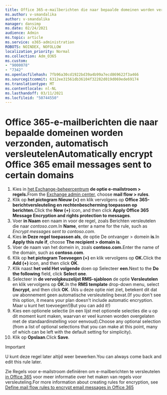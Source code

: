 ```yaml
---
title: Office 365-e-mailberichten die naar bepaalde domeinen worden verzonden, automatisch versleutelen
ms.author: v-smandalika
author: v-smandalika
manager: dansimp
ms.date: 02/24/2021
audience: Admin
ms.topic: article
ms.service: o365-administration
ROBOTS: NOINDEX, NOFOLLOW
localization_priority: Normal
ms.collection: Adm_O365
ms.custom:
- "9000078"
- "7342"
ms.openlocfilehash: 7fb96a30cd1922bd39a4b99a7ecd869622f3a466
ms.sourcegitcommit: 6312ee31561db36104f32282d019d069ede69174
ms.translationtype: MT
ms.contentlocale: nl-NL
ms.lasthandoff: 03/11/2021
ms.locfileid: "50744550"
---
```

# <a name="automatically-encrypt-office-365-email-messages-sent-to-certain-domains"></a><span data-ttu-id="61959-102">Office 365-e-mailberichten die naar bepaalde domeinen worden verzonden, automatisch versleutelen</span><span class="sxs-lookup"><span data-stu-id="61959-102">Automatically encrypt Office 365 email messages sent to certain domains</span></span>

1. <span data-ttu-id="61959-103">Kies in [het Exchange-beheercentrum](https://outlook.office365.com/ecp/) **de optie e-mailstroom > regels.**</span><span class="sxs-lookup"><span data-stu-id="61959-103">From the [Exchange admin center](https://outlook.office365.com/ecp/), choose **mail flow > rules**.</span></span> 
2. <span data-ttu-id="61959-104">Klik op **het pictogram Nieuw (+)** en klik vervolgens op **Office 365-berichtversleuteling en rechtenbescherming toepassen op berichten.**</span><span class="sxs-lookup"><span data-stu-id="61959-104">Click the **New (+)** icon, and then click **Apply Office 365 Message Encryption and rights protection to messages**.</span></span>
3. <span data-ttu-id="61959-105">Voer **in Naam** een naam in voor de regel, zoals Berichten versleutelen die naar *contoso.com.*</span><span class="sxs-lookup"><span data-stu-id="61959-105">In **Name**, enter a name for the rule, such as *Encrypt messages sent to contoso.com*.</span></span>
4. <span data-ttu-id="61959-106">Kies **in Deze regel toepassen als**, de optie De ontvanger > domein **is**.</span><span class="sxs-lookup"><span data-stu-id="61959-106">In **Apply this rule if**, choose **The recipient > domain is**.</span></span> 
5. <span data-ttu-id="61959-107">Voer de naam van het domein in, zoals **contoso.com.**</span><span class="sxs-lookup"><span data-stu-id="61959-107">Enter the name of the domain, such as **contoso.com**.</span></span>
6. <span data-ttu-id="61959-108">Klik op **het pictogram Toevoegen (+)** en klik vervolgens op **OK.**</span><span class="sxs-lookup"><span data-stu-id="61959-108">Click the **Add (+)** icon, and then click **OK**.</span></span>
7. <span data-ttu-id="61959-109">Klik naast **het veld Het volgende** doen op Selecteer **een**.</span><span class="sxs-lookup"><span data-stu-id="61959-109">Next to the **Do the following** field, click **Select one**.</span></span> 
8. <span data-ttu-id="61959-110">Selecteer in **de vervolgkeuzelijst RMS-sjabloon** de optie **Versleutelen** en klik vervolgens op **OK.**</span><span class="sxs-lookup"><span data-stu-id="61959-110">In the **RMS template** drop-down menu, select **Encrypt**, and then click **OK**.</span></span> <span data-ttu-id="61959-111">(Als u deze optie niet ziet, betekent dit dat uw abonnement geen automatische versleuteling bevat.</span><span class="sxs-lookup"><span data-stu-id="61959-111">(If you don't see this option, it means your plan doesn't include automatic encryption.</span></span> <span data-ttu-id="61959-112">Maar u kunt het toevoegen!)</span><span class="sxs-lookup"><span data-stu-id="61959-112">But you can add it!)</span></span>
9. <span data-ttu-id="61959-113">Kies een optionele selectie (in een lijst met optionele selecties die u op dit moment kunt maken, waarvan er veel kunnen worden overgelaten met de standaardinstelling voor eenvoud).</span><span class="sxs-lookup"><span data-stu-id="61959-113">Choose any optional selection (from a list of optional selections that you can make at this point, many of which can be left with the default setting for simplicity).</span></span>
10. <span data-ttu-id="61959-114">Klik op **Opslaan**.</span><span class="sxs-lookup"><span data-stu-id="61959-114">Click **Save**.</span></span>

> [!IMPORTANT]
> <span data-ttu-id="61959-115">U kunt deze regel later altijd weer bewerken.</span><span class="sxs-lookup"><span data-stu-id="61959-115">You can always come back and edit this rule later.</span></span>

<span data-ttu-id="61959-116">Zie Regels voor e-mailstroom definiëren om e-mailberichten te versleutelen [in Office 365](https://docs.microsoft.com/microsoft-365/compliance/define-mail-flow-rules-to-encrypt-email) voor meer informatie over het maken van regels voor versleuteling.</span><span class="sxs-lookup"><span data-stu-id="61959-116">For more information about creating rules for encryption, see [Define mail flow rules to encrypt email messages in Office 365](https://docs.microsoft.com/microsoft-365/compliance/define-mail-flow-rules-to-encrypt-email)</span></span>
